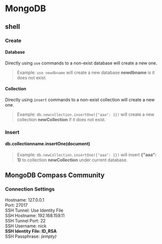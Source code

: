# MongoDB

## shell
### Create
#### Database
Directly using <code>use</code> commands to a non-exist database will create a new one.
>Example: <code>use newdbname</code> will create a new database **newdbname** is it does not exist.

#### Collection
Directly using <code>insert</code> commands to a non-exist collection will create a new one.
>Example: <code>db.newcollection.insertOne({"aaa": 1})</code> will create a new collection **newCollection** if it does not exist.

### Insert
#### db.collectionname.insertOne(document)
>Example: <code>db.newCollection.insertOne({"aaa": 1})</code> will insert **{"aaa": 1}** to collection **newCollection** under current database.

## MongoDB Compass Community
### Connection Settings
Hostname: 127.0.0.1\
Port: 27017\
SSH Tunnel: Use Identity File\
SSH Hostname: 192.168.159.11\
SSH Tunnel Port: 22\
SSH Username: nick\
**SSH Identity File: ID_RSA**\
SSH Passphrase: *(empty)*